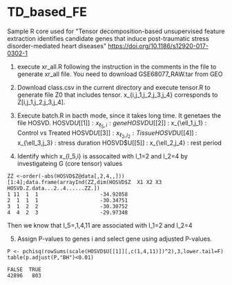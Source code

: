 # TD_based_FE
Sample R core used for "Tensor decomposition-based unsupervised feature extraction identifies candidate genes that induce post-traumatic stress disorder-mediated heart diseases" https://doi.org/10.1186/s12920-017-0302-1

1. execute xr_all.R following the instruction in the comments in the file to generate xr_all file.
You need to download GSE68077_RAW.tar from GEO

2. Download class.csv in the current directory and execute tensor.R to generate file Z0 that includes tensor.
x_{i,j_1,j_2,j_3,j_4} corresponds to Z[i,j_1,j_2,j_3,j_4].

3. Execute batch.R in bacth mode, since it takes long time. It genetaes the file HOSVD.
HOSVD$U[[1]] : x_{\ell_5,i} : gene
HOSVD$U[[2]] : x_{\ell_1,j_1} : Control vs Treated
HOSVD$U[[3]] : x_{\ell_2,j_2} : Tissue
HOSVD$U[[4]] : x_{\ell_3,j_3} : stress duration
HOSVD$U[[5]] : x_{\ell_2,j_4} : rest period 

4. Identify which x_{l_5,i} is assocaited with l_1=2 and l_2=4 by investigateing G (core tensor) values

```
ZZ <-order(-abs(HOSVD$Z@data[,2,4,,]))[1:4];data.frame(arrayInd(ZZ,dim(HOSVD$Z  X1 X2 X3 HOSVD.Z.data...2..4......ZZ.])
1 11  1  1                    -34.92058
2  1  1  1                    -30.34751
3  1  2  2                    -30.30752
4  4  2  3                    -29.97348
```

Then we know that l_5=,1,4,11 are associated with l_1=2 and l_2=4

5. Assign P-values to genes i and select gene using adjusted P-values.
```
P <- pchisq(rowSums(scale(HOSVD$U[[1]][,c(1,4,11)])^2),3,lower.tail=F)
table(p.adjust(P,"BH")<0.01)

FALSE  TRUE 
42896   803 
```
